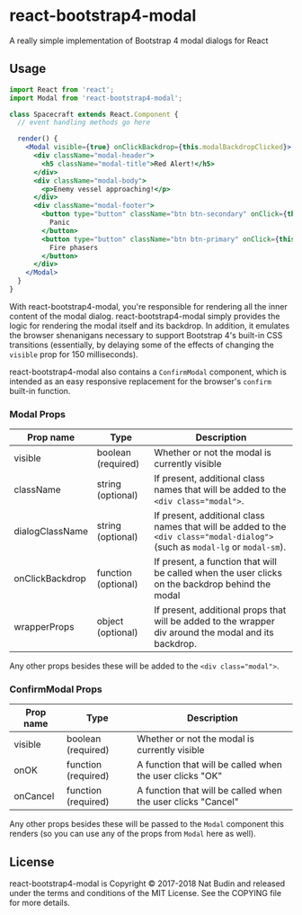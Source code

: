 # react-bootstrap4-modal

A really simple implementation of Bootstrap 4 modal dialogs for React

## Usage

```jsx
import React from 'react';
import Modal from 'react-bootstrap4-modal';

class Spacecraft extends React.Component {
  // event handling methods go here

  render() {
    <Modal visible={true} onClickBackdrop={this.modalBackdropClicked}>
      <div className="modal-header">
        <h5 className="modal-title">Red Alert!</h5>
      </div>
      <div className="modal-body">
        <p>Enemy vessel approaching!</p>
      </div>
      <div className="modal-footer">
        <button type="button" className="btn btn-secondary" onClick={this.onPanic}>
          Panic
        </button>
        <button type="button" className="btn btn-primary" onClick={this.onFirePhasers}>
          Fire phasers
        </button>
      </div>
    </Modal>
  }
}
```

With react-bootstrap4-modal, you're responsible for rendering all the inner content of the modal dialog.  react-bootstrap4-modal simply provides the logic for rendering the modal itself and its backdrop.  In addition, it emulates the browser shenanigans necessary to support Bootstrap 4's built-in CSS transitions (essentially, by delaying some of the effects of changing the `visible` prop for 150 milliseconds).

react-bootstrap4-modal also contains a `ConfirmModal` component, which is intended as an easy responsive replacement for the browser's `confirm` built-in function.

### Modal Props

Prop name       | Type                | Description
----------------|---------------------|-------------
visible         | boolean (required)  | Whether or not the modal is currently visible
className       | string (optional)   | If present, additional class names that will be added to the `<div class="modal">`.
dialogClassName | string (optional)   | If present, additional class names that will be added to the `<div class="modal-dialog">` (such as `modal-lg` or `modal-sm`).
onClickBackdrop | function (optional) | If present, a function that will be called when the user clicks on the backdrop behind the modal
wrapperProps    | object (optional)   | If present, additional props that will be added to the wrapper div around the modal and its backdrop.

Any other props besides these will be added to the `<div class="modal">`.

### ConfirmModal Props

Prop name       | Type                | Description
----------------|---------------------|-------------
visible         | boolean (required)  | Whether or not the modal is currently visible
onOK            | function (required) | A function that will be called when the user clicks "OK"
onCancel        | function (required) | A function that will be called when the user clicks "Cancel"

Any other props besides these will be passed to the `Modal` component this renders (so you can use any of the props from `Modal` here as well).

## License

react-bootstrap4-modal is Copyright &copy; 2017-2018 Nat Budin and released under the terms and conditions of the MIT License.  See the COPYING file for more details.
